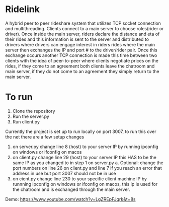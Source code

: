 # Ridelink
A hybrid peer to peer rideshare system that utilizes TCP socket connection and multithreading. Clients connect to a main server to choose roles(rider or driver). 
Once inside the main server, riders declare the distance and eta of their rides and this information is sent to the server and distributed to drivers
where drivers can engage interest in riders rides where the main server then exchanges the IP and port # to the driver/rider pair. Once this exchange occurs
another TCP connection is made this time between two clients with the idea of peer-to-peer where clients negotiate prices on the rides, if they come to 
an agreement both clients leave the chatroom and main server, if they do not come to an agreement they simply return to the main server.

# To run
1. Clone the repository
2. Run the server.py
3. Run client.py

Currently the project is set up to run locally on port 3007, to run this over the net there are a few setup changes 
1. on server.py change line 8 (host) to your server IP by running ipconfig on windows or ifconfig on macos
2. on client.py change line 29 (host) to your server IP this HAS to be the same IP as you changed to in step 1 on server.py
    a. Optional: change the port numbers on line 26 on client.py and line 7 if you reach an error that address in use but port 3007 should not be in use
3. on cient.py change line 230 to your specific client machine IP by runnning ipconfig on windows or ifconfig on macos, this ip is used for the chatroom and is exchanged through 
    the main server.

Demo: https://www.youtube.com/watch?v=LgZREpFJqrk&t=8s
